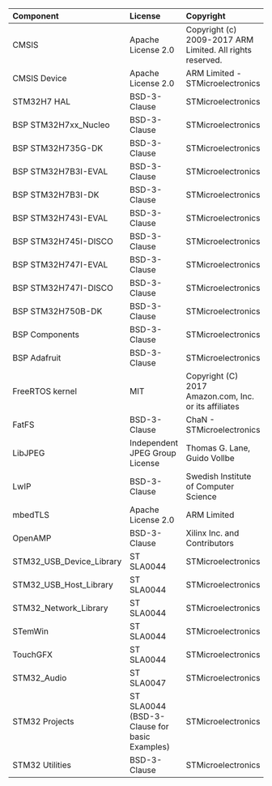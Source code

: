 | Component                       | License              | Copyright |
|:---------                       |:-------              |:----------|
| CMSIS                           | Apache License 2.0   | Copyright (c) 2009-2017 ARM Limited. All rights reserved. |
| CMSIS Device                    | Apache License 2.0   | ARM Limited - STMicroelectronics |
| STM32H7 HAL                     | BSD-3-Clause         | STMicroelectronics |
| BSP STM32H7xx_Nucleo            | BSD-3-Clause         | STMicroelectronics |
| BSP STM32H735G-DK               | BSD-3-Clause         | STMicroelectronics |
| BSP STM32H7B3I-EVAL             | BSD-3-Clause         | STMicroelectronics |
| BSP STM32H7B3I-DK               | BSD-3-Clause         | STMicroelectronics |
| BSP STM32H743I-EVAL             | BSD-3-Clause         | STMicroelectronics |
| BSP STM32H745I-DISCO            | BSD-3-Clause         | STMicroelectronics |
| BSP STM32H747I-EVAL             | BSD-3-Clause         | STMicroelectronics |
| BSP STM32H747I-DISCO            | BSD-3-Clause         | STMicroelectronics |
| BSP STM32H750B-DK               | BSD-3-Clause         | STMicroelectronics |
| BSP Components                  | BSD-3-Clause         | STMicroelectronics |
| BSP Adafruit                    | BSD-3-Clause         | STMicroelectronics |
| FreeRTOS kernel                 | MIT                  | Copyright (C) 2017 Amazon.com, Inc. or its affiliates |
| FatFS                           | BSD-3-Clause         | ChaN - STMicroelectronics |
| LibJPEG                         | Independent JPEG Group License | Thomas G. Lane, Guido Vollbe |
| LwIP                            | BSD-3-Clause         | Swedish Institute of Computer Science  |
| mbedTLS                         | Apache License 2.0   | ARM Limited        |
| OpenAMP                         | BSD-3-Clause         | Xilinx Inc. and Contributors |
| STM32_USB_Device_Library        | ST SLA0044           | STMicroelectronics |
| STM32_USB_Host_Library          | ST SLA0044           | STMicroelectronics |
| STM32_Network_Library           | ST SLA0044           | STMicroelectronics |
| STemWin                         | ST SLA0044           | STMicroelectronics |
| TouchGFX                        | ST SLA0044           | STMicroelectronics |
| STM32_Audio                     | ST SLA0047           | STMicroelectronics |
| STM32 Projects                  | ST SLA0044 (BSD-3-Clause for basic Examples) | STMicroelectronics |
| STM32 Utilities                 | BSD-3-Clause         | STMicroelectronics |